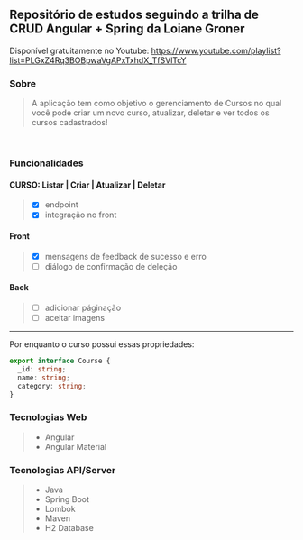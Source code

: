 ## Repositório de estudos seguindo a trilha de CRUD Angular + Spring da Loiane Groner


Disponível gratuitamente no Youtube: https://www.youtube.com/playlist?list=PLGxZ4Rq3BOBpwaVgAPxTxhdX_TfSVlTcY

### Sobre
> A aplicação tem como objetivo o gerenciamento de Cursos no qual você pode criar um novo curso, atualizar, deletar e ver todos os cursos cadastrados!
<br>

### Funcionalidades

#### CURSO: Listar | Criar | Atualizar | Deletar
>  - [x] endpoint
>  - [x] integração no front
     
#### Front
>  - [x] mensagens de feedback de sucesso e erro
>  - [ ] diálogo de confirmação de deleção
        
#### Back
>  - [ ] adicionar páginação
>  - [ ] aceitar imagens
---

Por enquanto o curso possui essas propriedades:
```ts
export interface Course {
  _id: string;
  name: string;
  category: string;
}
```

### Tecnologias Web
> - Angular
> - Angular Material

### Tecnologias API/Server
> - Java
> - Spring Boot
> - Lombok
> - Maven
> - H2 Database
